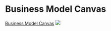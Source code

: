 # Business Model Canvas

[Business Model Canvas](http://businessmodelgeneration.com/downloads/business_model_canvas_poster.pdf)
[![](images/the-business-model-canvas.jpg)](http://businessmodelgeneration.com/downloads/business_model_canvas_poster.pdf)

